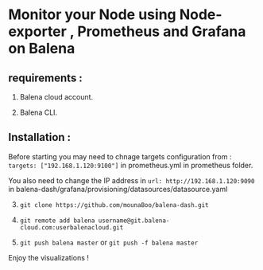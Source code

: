 # Monitor your Node using Node-exporter , Prometheus and Grafana on Balena

## requirements :

1)  Balena cloud account.

2) Balena CLI.


## Installation :

Before starting you may need to chnage targets configuration from :  ``` targets: ["192.168.1.120:9100"] ``` in prometheus.yml in  prometheus folder.

You also need to change the IP address in ```url: http://192.168.1.120:9090 ``` in  balena-dash/grafana/provisioning/datasources/datasource.yaml 


3) ``` git clone https://github.com/mounaBoo/balena-dash.git ```

5) ``` git remote add balena username@git.balena-cloud.com:userbalenacloud.git ```

6) ``` git push balena master ```  or ``` git push -f balena master ```

Enjoy the visualizations !


